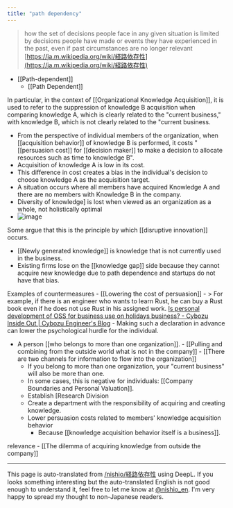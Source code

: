 ```yaml
---
title: "path dependency"
---
```


> how the set of decisions people face in any given situation is limited by decisions people have made or events they have experienced in the past, even if past circumstances are no longer relevant
[https://ja.m.wikipedia.org/wiki/経路依存性](https://ja.m.wikipedia.org/wiki/経路依存性)
- [[Path-dependent]]
    - [[Path Dependent]]

In particular, in the context of [[Organizational Knowledge Acquisition]], it is used to refer to the suppression of knowledge B acquisition when comparing knowledge A, which is clearly related to the "current business," with knowledge B, which is not clearly related to the "current business.
- From the perspective of individual members of the organization, when [[acquisition behavior]] of knowledge B is performed, it costs "[[persuasion cost]] for [[decision maker]] to make a decision to allocate resources such as time to knowledge B".
- Acquisition of knowledge A is low in its cost.
- This difference in cost creates a bias in the individual's decision to choose knowledge A as the acquisition target.
- A situation occurs where all members have acquired Knowledge A and there are no members with Knowledge B in the company.
- Diversity of knowledge] is lost when viewed as an organization as a whole, not holistically optimal
- ![image](https://gyazo.com/babc113eaf8c33f15b7fafb597cf50a5/thumb/1000)

Some argue that this is the principle by which [[disruptive innovation]] occurs.
- [[Newly generated knowledge]] is knowledge that is not currently used in the business.
- Existing firms lose on the [[knowledge gap]] side because they cannot acquire new knowledge due to path dependence and startups do not have that bias.

Examples of countermeasures
    - [[Lowering the cost of persuasion]]
    - > For example, if there is an engineer who wants to learn Rust, he can buy a Rust book even if he does not use Rust in his assigned work. [Is personal development of OSS for business use on holidays business? - Cybozu Inside Out | Cybozu Engineer's Blog](https://blog.cybozu.io/entry/2018/09/13/113000)
    - Making such a declaration in advance can lower the psychological hurdle for the individual.
- A person [[who belongs to more than one organization]].
        - [[Pulling and combining from the outside world what is not in the company]]
        - [[There are two channels for information to flow into the organization]]
    - If you belong to more than one organization, your "current business" will also be more than one.
    - In some cases, this is negative for individuals: [[Company Boundaries and Personal Valuation]].
    - Establish [Research Division
    - Create a department with the responsibility of acquiring and creating knowledge.
    - Lower persuasion costs related to members' knowledge acquisition behavior
        - Because [[knowledge acquisition behavior itself is a business]].

relevance
    - [[The dilemma of acquiring knowledge from outside the company]]

---
This page is auto-translated from [/nishio/経路依存性](https://scrapbox.io/nishio/経路依存性) using DeepL. If you looks something interesting but the auto-translated English is not good enough to understand it, feel free to let me know at [@nishio_en](https://twitter.com/nishio_en). I'm very happy to spread my thought to non-Japanese readers.